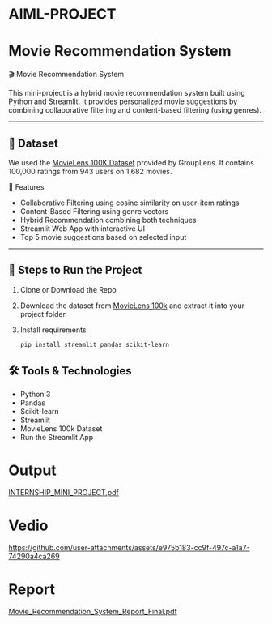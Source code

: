 # AIML-PROJECT

# Movie Recommendation System
 🎬 Movie Recommendation System

This mini-project is a hybrid movie recommendation system built using Python and Streamlit. It provides personalized movie suggestions by combining collaborative filtering and content-based filtering (using genres).

---

## 📁 Dataset
We used the [MovieLens 100K Dataset](https://grouplens.org/datasets/movielens/100k/) provided by GroupLens. It contains 100,000 ratings from 943 users on 1,682 movies.

🚀 Features

- Collaborative Filtering using cosine similarity on user-item ratings
- Content-Based Filtering using genre vectors
- Hybrid Recommendation combining both techniques
- Streamlit Web App with interactive UI
- Top 5 movie suggestions based on selected input

---

## 🧩 Steps to Run the Project

1. Clone or Download the Repo

2. Download the dataset from [MovieLens 100k](https://files.grouplens.org/datasets/movielens/ml-100k.zip) and extract it into your project folder.

3. Install requirements
   ```bash
   pip install streamlit pandas scikit-learn

## 🛠 Tools & Technologies

- Python 3
- Pandas
- Scikit-learn
- Streamlit
- MovieLens 100k Dataset
- Run the Streamlit App


# Output
[INTERNSHIP_MINI_PROJECT.pdf](https://github.com/user-attachments/files/21385639/INTERNSHIP_MINI_PROJECT.pdf)

# Vedio
https://github.com/user-attachments/assets/e975b183-cc9f-497c-a1a7-74290a4ca269

# Report
[Movie_Recommendation_System_Report_Final.pdf](https://github.com/user-attachments/files/21385679/Movie_Recommendation_System_Report_Final.pdf)



